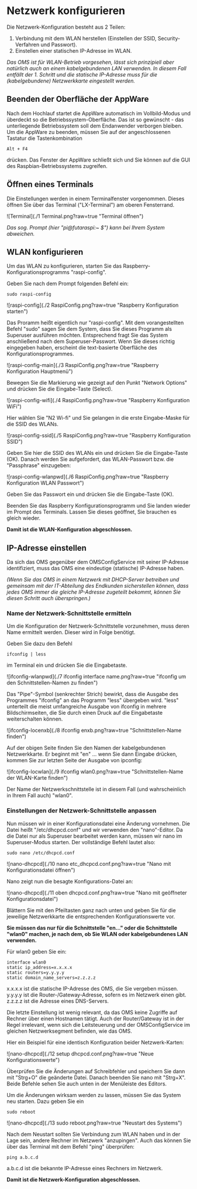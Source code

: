 # Netzwerk konfigurieren

Die Netzwerk-Konfiguration besteht aus 2 Teilen:  

1. Verbindung mit dem WLAN herstellen (Einstellen der SSID, Security-Verfahren und Passwort).  
2. Einstellen einer statischen IP-Adresse im WLAN.

*Das OMS ist für WLAN-Betrieb vorgesehen, lässt sich prinzipiell aber natürlich auch an einem kabelgebundenen LAN verwenden. In diesem Fall entfällt der 1. Schritt und die statische IP-Adresse muss für die (kabelgebundene) Netzwerkkarte eingestellt werden.*

## Beenden der Oberfläche der AppWare
Nach dem Hochlauf startet die AppWare automatisch im Vollbild-Modus und überdeckt so die Betriebssystem-Oberfläche. Das ist so gewünscht - das unterliegende Betriebssystem soll dem Endanwender verborgen bleiben. Um die AppWare zu beenden, müssen Sie auf der angeschlossenen Tastatur die Tastenkombination  

    Alt + F4 

drücken. Das Fenster der AppWare schließt sich und Sie können auf die GUI des Raspbian-Betriebssystems zugreifen. 


## Öffnen eines Terminals

Die Einstellungen werden in einem Terminalfenster vorgenommen. Dieses öffnen Sie über das Terminal ("LX-Terminal") am oberen Fensterrand.

![Terminal](./1 Terminal.png?raw=true "Terminal öffnen")

*Das sog. Prompt (hier "pi@futaraspi:~ $") kann bei Ihrem System abweichen.*

## WLAN konfigurieren 

Um das WLAN zu konfigurieren, starten Sie das Raspberry-Konfigurationsprogramms "raspi-config".

Geben Sie nach dem Prompt folgenden Befehl ein:

    sudo raspi-config

![raspi-config](./2 RaspiConfig.png?raw=true "Raspberry Konfiguration starten")

Das Proramm heißt eigentlich nur "raspi-config". Mit dem vorangestellten Befehl "sudo" sagen Sie dem System, dass Sie dieses Programm als Superuser ausführen möchten. Entsprechend fragt Sie das System anschließend nach dem Superuser-Passwort. Wenn Sie dieses richtig eingegeben haben, erscheint die text-basierte Oberfläche des Konfigurationsprogrammes.

![raspi-config-main](./3 RaspiConfig.png?raw=true "Raspberry Konfiguration Hauptmenü")

Bewegen Sie die Markierung wie gezeigt auf den Punkt "Network Options" und drücken Sie die Eingabe-Taste (Select).

![raspi-config-wifi](./4 RaspiConfig.png?raw=true "Raspberry Konfiguration WiFi")

Hier wählen Sie "N2 Wi-fi" und Sie gelangen in die erste Eingabe-Maske für die SSID des WLANs.

![raspi-config-ssid](./5 RaspiConfig.png?raw=true "Raspberry Konfiguration SSID")

Geben Sie hier die SSID des WLANs ein und drücken Sie die Eingabe-Taste (OK). Danach werden Sie aufgefordert, das WLAN-Passwort bzw. die "Passphrase" einzugeben:

![raspi-config-wlanpwd](./6 RaspiConfig.png?raw=true "Raspberry Konfiguration WLAN Passwort")

Geben Sie das Passwort ein und drücken Sie die Eingabe-Taste (OK). 

Beenden Sie das Raspberry Konfigurationsprogramm und Sie landen wieder im Prompt des Terminals. Lassen Sie dieses geöffnet, Sie brauchen es gleich wieder.

**Damit ist die WLAN-Konfiguration abgeschlossen.**

## IP-Adresse einstellen

Da sich das OMS gegenüber dem OMSConfigService mit seiner IP-Adresse identifiziert, muss das OMS eine eindeutige (statische) IP-Adresse haben. 

*(Wenn Sie das OMS in einem Netzwerk mit DHCP-Server betreiben und gemeinsam mit der IT-Abteilung des Endkunden sicherstellen können, dass jedes OMS immer die gleiche IP-Adresse zugeteilt bekommt, können Sie diesen Schritt auch überspringen.)*

### Name der Netzwerk-Schnittstelle ermitteln

Um die Konfiguration der Netzwerk-Schnittstelle vorzunehmen, muss deren Name ermittelt werden. Dieser wird in Folge benötigt. 

Geben Sie dazu den Befehl

    ifconfig | less

im Terminal ein und drücken Sie die Eingabetaste. 

![ifconfig-wlanpwd](./7 ifconfig interface name.png?raw=true "ifconfig um den Schnittstellen-Namen zu finden")

Das "Pipe"-Symbol (senkrechter Strich) bewirkt, dass die Ausgabe des Programmes "ifconfig" an das Programm "less" übergeben wird. "less" unterteilt die meist umfangreiche Ausgabe von ifconfig in mehrere Bildschirmseiten, die Sie durch einen Druck auf die Eingabetaste weiterschalten können.

![ifconfig-locenxb](./8 ifconfig enxb.png?raw=true "Schnittstellen-Name finden")

Auf der obigen Seite finden Sie den Namen der kabelgebundenen Netzwerkkarte. Er beginnt mit "en" ... wenn Sie dann Eingabe drücken, kommen Sie zur letzten Seite der Ausgabe von ipconfig:

![ifconfig-locwlan](./9 ifconfig wlan0.png?raw=true "Schnittstellen-Name der WLAN-Karte finden")

Der Name der Netzwerkschnittstelle ist in diesem Fall (und wahrscheinlich in Ihrem Fall auch) "wlan0".

### Einstellungen der Netzwerk-Schnittstelle anpassen

Nun müssen wir in einer Konfigurationsdatei eine Änderung vornehmen. Die Datei heißt "/etc/dhcpcd.conf" und wir verwenden den "nano"-Editor. Da die Datei nur als Superuser bearbeitet werden kann, müssen wir nano im Superuser-Modus starten. Der vollständige Befehl lautet also:

    sudo nano /etc/dhcpcd.conf

![nano-dhcpcd](./10 nano etc_dhcpcd.conf.png?raw=true "Nano mit Konfigurationsdatei öffnen")

Nano zeigt nun die besagte Konfigurations-Datei an:

![nano-dhcpcd](./11 oben dhcpcd.conf.png?raw=true "Nano mit geöffneter Konfigurationsdatei")

Blättern Sie mit den Pfeiltasten ganz nach unten und geben Sie für die jeweilige Netzwerkkarte die entsprechenden Konfigurationswerte vor. 

**Sie müssen das nur für die Schnittstelle "en..." oder die Schnittstelle "wlan0" machen, je nach dem, ob Sie WLAN oder kabelgebundenes LAN verwenden.**

Für wlan0 geben Sie ein:

    interface wlan0
    static ip_address=x.x.x.x
    static routers=y.y.y.y
    static domain_name_servers=z.z.z.z


x.x.x.x ist die statische IP-Adresse des OMS, die Sie vergeben müssen.
y.y.y.y ist die Router-/Gateway-Adresse, sofern es im Netzwerk einen gibt.
z.z.z.z ist die Adresse eines DNS-Servers.

Die letzte Einstellung ist wenig relevant, da das OMS keine Zugriffe auf Rechner über einen Hostnamen tätigt. Auch der Router/Gateway ist in der Regel irrelevant, wenn sich die Leitsteuerung und der OMSConfigService im gleichen Netzwerksegment befinden, wie das OMS.

Hier ein Beispiel für eine identisch Konfiguration beider Netzwerk-Karten:

![nano-dhcpcd](./12 setup dhcpcd.conf.png?raw=true "Neue Konfigurationswerte")

Überprüfen Sie die Änderungen auf Schreibfehler und speichern Sie dann mit "Strg+O" die geänderte Datei. Danach beenden Sie nano mit "Strg+X". Beide Befehle sehen Sie auch unten in der Menüleiste des Editors.

Um die Änderungen wirksam werden zu lassen, müssen Sie das System neu starten. Dazu geben Sie ein

    sudo reboot

![nano-dhcpcd](./13 sudo reboot.png?raw=true "Neustart des Systems")


Nach dem Neustart sollten Sie Verbindung zum WLAN haben und in der Lage sein, andere Rechner im Netzwerk "anzupingen". Auch das können Sie über das Terminal mit dem Befehl "ping" überprüfen:

    ping a.b.c.d

a.b.c.d ist die bekannte IP-Adresse eines Rechners im Netzwerk.

**Damit ist die Netzwerk-Konfiguration abgeschlossen.**





























